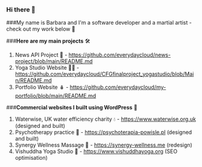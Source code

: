 ### Hi there 👋

###My name is Barbara and I'm a software developer and a martial artist - check out my work below 🍳

<!--
**everydaycloud/everydaycloud** is a ✨ _special_ ✨ repository because its `README.md` (this file) appears on your GitHub profile.

Here are some ideas to get you started:

- 🔭 I’m currently working on ...
- 🌱 I’m currently learning ...
- 👯 I’m looking to collaborate on ...
- 🤔 I’m looking for help with ...
- 💬 Ask me about ...
- 📫 How to reach me: ...
- 😄 Pronouns: ...
- ⚡ Fun fact: ...
-->
###**Here are my main projects** 🛠️

1. News API Project 📰 - https://github.com/everydaycloud/news-project/blob/main/README.md
2. Yoga Studio Website 🧘‍♀️ - https://github.com/everydaycloud/CFGfinalproject_yogastudio/blob/Main/README.md
3. Portfolio Website 🪆 - https://github.com/everydaycloud/my-portfolio/blob/main/README.md

###**Commercial websites I built using WordPress** 🤖

1. Waterwise, UK water efficiency charity 💧 - https://www.waterwise.org.uk (designed and built)
2. Psychotherapy practice 🧠 - https://psychoterapia-powisle.pl (designed and built)
3. Synergy Wellness Massage 🪷 - https://synergy-wellness.me (redesign)
4. Vishuddha Yoga Studio 🌊 - https://www.vishuddhayoga.org (SEO optimisation)


